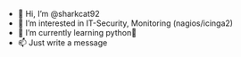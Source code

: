 - 👋 Hi, I’m @sharkcat92
- 👀 I’m interested in IT-Security, Monitoring (nagios/icinga2) 
- 🌱 I’m currently learning python🐍
- 📫 Just write a message

<!---
sharkcat92/sharkcat92 is a ✨ special ✨ repository because its `README.md` (this file) appears on your GitHub profile.
You can click the Preview link to take a look at your changes.
--->
